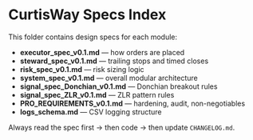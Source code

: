 # CurtisWay Specs Index

This folder contains design specs for each module:

- **executor_spec_v0.1.md** — how orders are placed
- **steward_spec_v0.1.md** — trailing stops and timed closes
- **risk_spec_v0.1.md** — risk sizing logic
- **system_spec_v0.1.md** — overall modular architecture
- **signal_spec_Donchian_v0.1.md** — Donchian breakout rules
- **signal_spec_ZLR_v0.1.md** — ZLR pattern rules
- **PRO_REQUIREMENTS_v0.1.md** — hardening, audit, non-negotiables
- **logs_schema.md** — CSV logging structure

Always read the spec first → then code → then update `CHANGELOG.md`.
